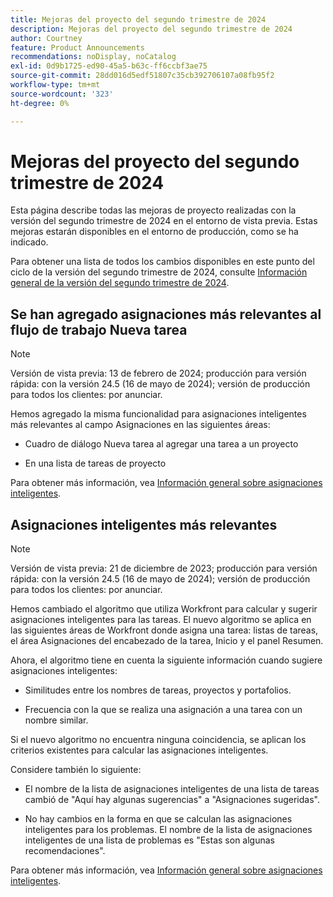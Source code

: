 ```yaml
---
title: Mejoras del proyecto del segundo trimestre de 2024
description: Mejoras del proyecto del segundo trimestre de 2024
author: Courtney
feature: Product Announcements
recommendations: noDisplay, noCatalog
exl-id: 0d9b1725-ed90-45a5-b63c-ff6ccbf3ae75
source-git-commit: 28dd016d5edf51807c35cb392706107a08fb95f2
workflow-type: tm+mt
source-wordcount: '323'
ht-degree: 0%

---
```


# Mejoras del proyecto del segundo trimestre de 2024

Esta página describe todas las mejoras de proyecto realizadas con la versión del segundo trimestre de 2024 en el entorno de vista previa. Estas mejoras estarán disponibles en el entorno de producción, como se ha indicado.

Para obtener una lista de todos los cambios disponibles en este punto del ciclo de la versión del segundo trimestre de 2024, consulte [Información general de la versión del segundo trimestre de 2024](/help/quicksilver/product-announcements/product-releases/24-q2-release-activity/24-q2-release-overview.md).


## Se han agregado asignaciones más relevantes al flujo de trabajo Nueva tarea

>[!NOTE]
>
>Versión de vista previa: 13 de febrero de 2024; producción para versión rápida: con la versión 24.5 (16 de mayo de 2024); versión de producción para todos los clientes: por anunciar.

Hemos agregado la misma funcionalidad para asignaciones inteligentes más relevantes al campo Asignaciones en las siguientes áreas:

* Cuadro de diálogo Nueva tarea al agregar una tarea a un proyecto

* En una lista de tareas de proyecto

Para obtener más información, vea [Información general sobre asignaciones inteligentes](/help/quicksilver/manage-work/tasks/assign-tasks/smart-assignments.md).

## Asignaciones inteligentes más relevantes

>[!NOTE]
>
>Versión de vista previa: 21 de diciembre de 2023; producción para versión rápida: con la versión 24.5 (16 de mayo de 2024); versión de producción para todos los clientes: por anunciar.

Hemos cambiado el algoritmo que utiliza Workfront para calcular y sugerir asignaciones inteligentes para las tareas. El nuevo algoritmo se aplica en las siguientes áreas de Workfront donde asigna una tarea: listas de tareas, el área Asignaciones del encabezado de la tarea, Inicio y el panel Resumen.

Ahora, el algoritmo tiene en cuenta la siguiente información cuando sugiere asignaciones inteligentes:

* Similitudes entre los nombres de tareas, proyectos y portafolios.

* Frecuencia con la que se realiza una asignación a una tarea con un nombre similar.

Si el nuevo algoritmo no encuentra ninguna coincidencia, se aplican los criterios existentes para calcular las asignaciones inteligentes.

Considere también lo siguiente:

* El nombre de la lista de asignaciones inteligentes de una lista de tareas cambió de &quot;Aquí hay algunas sugerencias&quot; a &quot;Asignaciones sugeridas&quot;.

* No hay cambios en la forma en que se calculan las asignaciones inteligentes para los problemas. El nombre de la lista de asignaciones inteligentes de una lista de problemas es &quot;Estas son algunas recomendaciones&quot;.

Para obtener más información, vea [Información general sobre asignaciones inteligentes](/help/quicksilver/manage-work/tasks/assign-tasks/smart-assignments.md).
